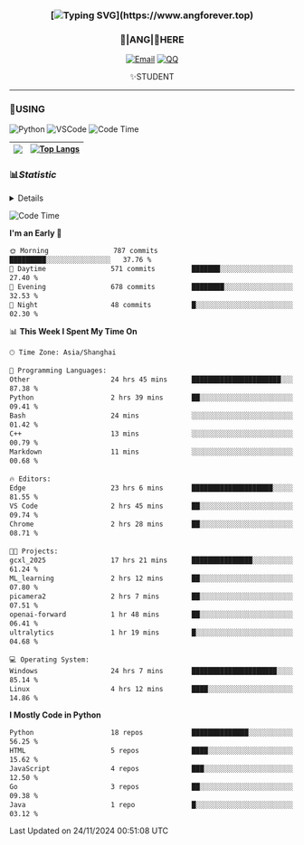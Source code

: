 <div align="center">


### [![Typing SVG](https://readme-typing-svg.herokuapp.com?size=25&duration=2500&color=8C43EA&vCenter=true&width=200&height=40&lines=%F0%9F%8C%B1ANGJustinl%F0%9F%8C%B1+!)](https://www.angforever.top)


### 🥛|**ANG**|🥛HERE



[![Email](https://img.shields.io/badge/Email-ANGJustin@mail.angforever.top-6A5ACD?style=flat-square&logoColor=fff)](mailto:ANGJustinl@163.com)
[![QQ](https://img.shields.io/badge/QQ-77139032-98FB98?style=flat-square&logoColor=fff)](https://qm.qq.com/cgi-bin/qm/qr?k=mcs-cON_aPNfc3hO8-H7lWJHDX-5nKr7&noverify=0)




✨STUDENT 

</div>

---

### 🎨USING

![Python](https://img.shields.io/badge/-Python-blue?style=flat-square&logo=Python&logoColor=fff)
![VSCode](https://img.shields.io/badge/-VSCode-blue?style=flat-square&logo=visualstudiocode&logoColor=fff)
![Code Time](http://img.shields.io/badge/Code%20Time-441%20hrs%2051%20mins-blue?style=flat-square&)


|<img align="right" src="https://github-readme-stats.vercel.app/api?username=ANGJustinl&rank_icon=github&count_private=true&show_icons=true&hide_border=true&bg_color=15,f2f7fd,E0EAFC" />| [![Top Langs](https://github-readme-stats.vercel.app/api/top-langs/?username=angjustinl&hide=javascript,html,css)](https://github.com/angjustinl)|
|---|---|




### 📊*Statistic* 

<details>

<p align="center">
   <img src="github-metrics.svg" alt="typing-svg">
</p>

[![Github activity graph](https://github-readme-activity-graph.angforever.top/graph?username=ANGJustinl&theme=dracula)](https://github.com/ANGJustinl/ANGJustinl)
![image](https://github.com/ANGJustinl/ANGJustinl/assets/96008766/f6c957b8-b907-482a-8804-4c1f944d4b60)
</details>

<!--START_SECTION:waka-->
![Code Time](http://img.shields.io/badge/Code%20Time-451%20hrs%2023%20mins-blue)

**I'm an Early 🐤** 

```text
🌞 Morning                787 commits         █████████░░░░░░░░░░░░░░░░   37.76 % 
🌆 Daytime                571 commits         ███████░░░░░░░░░░░░░░░░░░   27.40 % 
🌃 Evening                678 commits         ████████░░░░░░░░░░░░░░░░░   32.53 % 
🌙 Night                  48 commits          █░░░░░░░░░░░░░░░░░░░░░░░░   02.30 % 
```


📊 **This Week I Spent My Time On** 

```text
🕑︎ Time Zone: Asia/Shanghai

💬 Programming Languages: 
Other                    24 hrs 45 mins      ██████████████████████░░░   87.38 % 
Python                   2 hrs 39 mins       ██░░░░░░░░░░░░░░░░░░░░░░░   09.41 % 
Bash                     24 mins             ░░░░░░░░░░░░░░░░░░░░░░░░░   01.42 % 
C++                      13 mins             ░░░░░░░░░░░░░░░░░░░░░░░░░   00.79 % 
Markdown                 11 mins             ░░░░░░░░░░░░░░░░░░░░░░░░░   00.68 % 

🔥 Editors: 
Edge                     23 hrs 6 mins       ████████████████████░░░░░   81.55 % 
VS Code                  2 hrs 45 mins       ██░░░░░░░░░░░░░░░░░░░░░░░   09.74 % 
Chrome                   2 hrs 28 mins       ██░░░░░░░░░░░░░░░░░░░░░░░   08.71 % 

🐱‍💻 Projects: 
gcxl_2025                17 hrs 21 mins      ███████████████░░░░░░░░░░   61.24 % 
ML_learning              2 hrs 12 mins       ██░░░░░░░░░░░░░░░░░░░░░░░   07.80 % 
picamera2                2 hrs 7 mins        ██░░░░░░░░░░░░░░░░░░░░░░░   07.51 % 
openai-forward           1 hr 48 mins        ██░░░░░░░░░░░░░░░░░░░░░░░   06.41 % 
ultralytics              1 hr 19 mins        █░░░░░░░░░░░░░░░░░░░░░░░░   04.68 % 

💻 Operating System: 
Windows                  24 hrs 7 mins       █████████████████████░░░░   85.14 % 
Linux                    4 hrs 12 mins       ████░░░░░░░░░░░░░░░░░░░░░   14.86 % 
```

**I Mostly Code in Python** 

```text
Python                   18 repos            ██████████████░░░░░░░░░░░   56.25 % 
HTML                     5 repos             ████░░░░░░░░░░░░░░░░░░░░░   15.62 % 
JavaScript               4 repos             ███░░░░░░░░░░░░░░░░░░░░░░   12.50 % 
Go                       3 repos             ██░░░░░░░░░░░░░░░░░░░░░░░   09.38 % 
Java                     1 repo              █░░░░░░░░░░░░░░░░░░░░░░░░   03.12 % 
```




 Last Updated on 24/11/2024 00:51:08 UTC
<!--END_SECTION:waka-->
